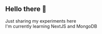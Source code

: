 ## Hello there 👋 <br>
Just sharing my experiments here <br>
I'm currently learning NextJS and MongoDB <br>
